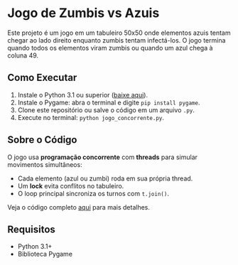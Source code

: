 # Jogo de Zumbis vs Azuis

Este projeto é um jogo em um tabuleiro 50x50 onde elementos azuis tentam chegar ao lado direito enquanto zumbis tentam infectá-los. O jogo termina quando todos os elementos viram zumbis ou quando um azul chega à coluna 49.

## Como Executar
1. Instale o Python 3.1 ou superior ([baixe aqui](https://www.python.org/)).
2. Instale o Pygame: abra o terminal e digite `pip install pygame`.
3. Clone este repositório ou salve o código em um arquivo `.py`.
4. Execute no terminal: `python jogo_concorrente.py`.

## Sobre o Código
O jogo usa **programação concorrente** com **threads** para simular movimentos simultâneos:
- Cada elemento (azul ou zumbi) roda em sua própria thread.
- Um **lock** evita conflitos no tabuleiro.
- O loop principal sincroniza os turnos com `t.join()`.

Veja o código completo [aqui](jogo_concorrente.py) para mais detalhes.

## Requisitos
- Python 3.1+
- Biblioteca Pygame